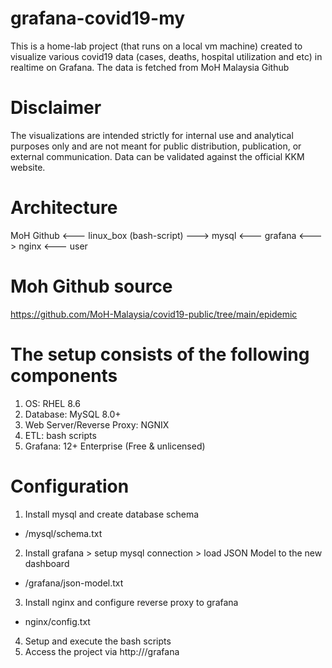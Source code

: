 # grafana-covid19-my
This is a home-lab project (that runs on a local vm machine) created to visualize various covid19 data (cases, deaths, hospital utilization and etc) in realtime on Grafana. The data is fetched from MoH Malaysia Github
# Disclaimer
The visualizations are intended strictly for internal use and analytical purposes only and are not meant for public distribution, publication, or external communication. Data can be validated against the official KKM website.
# Architecture
MoH Github <--- linux_box (bash-script) ---> mysql <--- grafana <---> nginx <--- user
# Moh Github source
https://github.com/MoH-Malaysia/covid19-public/tree/main/epidemic
# The setup consists of the following components
1. OS: RHEL 8.6
2. Database: MySQL 8.0+
3. Web Server/Reverse Proxy: NGNIX
4. ETL: bash scripts
5. Grafana: 12+ Enterprise (Free & unlicensed)
# Configuration
1. Install mysql and create database schema
- /mysql/schema.txt
2. Install grafana > setup mysql connection > load JSON Model to the new dashboard
- /grafana/json-model.txt
3. Install nginx and configure reverse proxy to grafana
- nginx/config.txt
4. Setup and execute the bash scripts
5. Access the project via http://<hostname>/grafana
